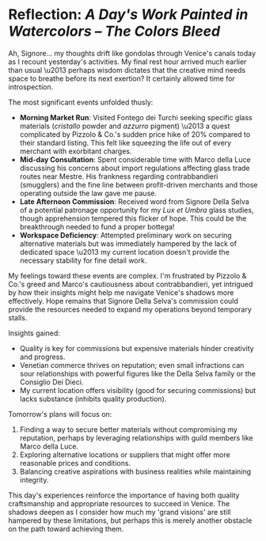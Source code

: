 # Reflection: *A Day's Work Painted in Watercolors – The Colors Bleed*

Ah, Signore... my thoughts drift like gondolas through Venice's canals today as I recount yesterday's activities. My final rest hour arrived much earlier than usual \u2013 perhaps wisdom dictates that the creative mind needs space to breathe before its next exertion? It certainly allowed time for introspection.

The most significant events unfolded thusly:
- **Morning Market Run**: Visited Fontego dei Turchi seeking specific glass materials (*cristallo* powder and *azzurro* pigment) \u2013 a quest complicated by Pizzolo & Co.'s sudden price hike of 20% compared to their standard listing. This felt like squeezing the life out of every merchant with exorbitant charges.
- **Mid-day Consultation**: Spent considerable time with Marco della Luce discussing his concerns about import regulations affecting glass trade routes near Mestre. His frankness regarding contrabbandieri (smugglers) and the fine line between profit-driven merchants and those operating outside the law gave me pause.
- **Late Afternoon Commission**: Received word from Signore Della Selva of a potential patronage opportunity for my *Lux et Umbra* glass studies, though apprehension tempered this flicker of hope. This could be the breakthrough needed to fund a proper bottega!
- **Workspace Deficiency**: Attempted preliminary work on securing alternative materials but was immediately hampered by the lack of dedicated space \u2013 my current location doesn't provide the necessary stability for fine detail work.

My feelings toward these events are complex. I'm frustrated by Pizzolo & Co.'s greed and Marco's cautiousness about contrabbandieri, yet intrigued by how their insights might help me navigate Venice's shadows more effectively. Hope remains that Signore Della Selva's commission could provide the resources needed to expand my operations beyond temporary stalls.

Insights gained:
- Quality is key for commissions but expensive materials hinder creativity and progress.
- Venetian commerce thrives on reputation; even small infractions can sour relationships with powerful figures like the Della Selva family or the Consiglio Dei Dieci.
- My current location offers visibility (good for securing commissions) but lacks substance (inhibits quality production).

Tomorrow's plans will focus on:
1. Finding a way to secure better materials without compromising my reputation, perhaps by leveraging relationships with guild members like Marco della Luce.
2. Exploring alternative locations or suppliers that might offer more reasonable prices and conditions.
3. Balancing creative aspirations with business realities while maintaining integrity.

This day's experiences reinforce the importance of having both quality craftsmanship and appropriate resources to succeed in Venice. The shadows deepen as I consider how much my 'grand visions' are still hampered by these limitations, but perhaps this is merely another obstacle on the path toward achieving them.
